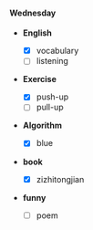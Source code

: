 
#### Wednesday

+ **English**

    - [x] vocabulary
    - [ ] listening

+ **Exercise**

    - [x] push-up
    - [ ] pull-up 

+ **Algorithm**

    - [x] blue

+ **book**

    - [x] zizhitongjian

+ **funny**

    - [ ] poem